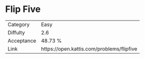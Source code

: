 # Flip Five

<table>
    <tr>
        <td>Category</td>
        <td>Easy</td>
    </tr>
    <tr>
        <td>Diffulty</td>
        <td>2.6</td>
    </tr>
    <tr>
        <td>Acceptance</td>
        <td>48.73 %</td>
    </tr>
    <tr>
        <td>Link</td>
        <td>https://open.kattis.com/problems/flipfive</td>
    </tr>
</table>